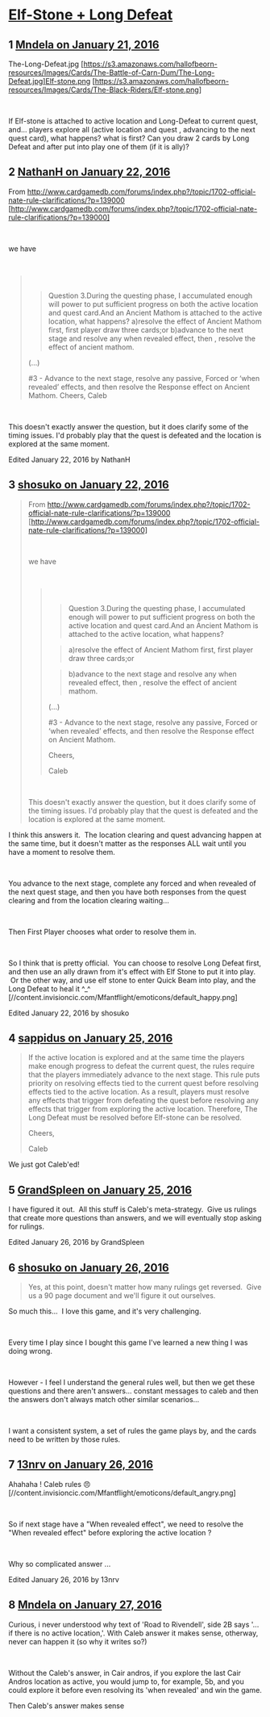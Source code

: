 # [Elf-Stone + Long Defeat](https://community.fantasyflightgames.com/topic/199848-elf-stone-long-defeat/)

## 1 [Mndela on January 21, 2016](https://community.fantasyflightgames.com/topic/199848-elf-stone-long-defeat/?do=findComment&comment=2004440)

The-Long-Defeat.jpg [https://s3.amazonaws.com/hallofbeorn-resources/Images/Cards/The-Battle-of-Carn-Dum/The-Long-Defeat.jpg]Elf-stone.png [https://s3.amazonaws.com/hallofbeorn-resources/Images/Cards/The-Black-Riders/Elf-stone.png]

 

If Elf-stone is attached to active location and Long-Defeat to current quest, and... players explore all (active location and quest , advancing to the next quest card), what happens? what is first? Can you draw 2 cards by Long Defeat and after put into play one of them (if it is ally)?

## 2 [NathanH on January 22, 2016](https://community.fantasyflightgames.com/topic/199848-elf-stone-long-defeat/?do=findComment&comment=2006360)

From http://www.cardgamedb.com/forums/index.php?/topic/1702-official-nate-rule-clarifications/?p=139000 [http://www.cardgamedb.com/forums/index.php?/topic/1702-official-nate-rule-clarifications/?p=139000]

 

we have

 

>  
> 
> > Question 3.During the questing phase, I accumulated enough will power to put sufficient progress on both the active location and quest card.And an Ancient Mathom is attached to the active location, what happens?
> > a)resolve the effect of Ancient Mathom first, first player draw three cards;or
> > b)advance to the next stage and resolve any when revealed effect, then , resolve the effect of ancient mathom.
> 
> (...)
> 
> #3 - Advance to the next stage, resolve any passive, Forced or ‘when revealed’ effects, and then resolve the Response effect on Ancient Mathom.
> Cheers,
> Caleb

 

This doesn't exactly answer the question, but it does clarify some of the timing issues. I'd probably play that the quest is defeated and the location is explored at the same moment.

Edited January 22, 2016 by NathanH

## 3 [shosuko on January 22, 2016](https://community.fantasyflightgames.com/topic/199848-elf-stone-long-defeat/?do=findComment&comment=2006596)

> From http://www.cardgamedb.com/forums/index.php?/topic/1702-official-nate-rule-clarifications/?p=139000 [http://www.cardgamedb.com/forums/index.php?/topic/1702-official-nate-rule-clarifications/?p=139000]
> 
>  
> 
> we have
> 
>  
> 
> >  
> > 
> > > Question 3.During the questing phase, I accumulated enough will power to put sufficient progress on both the active location and quest card.And an Ancient Mathom is attached to the active location, what happens?
> > 
> > > a)resolve the effect of Ancient Mathom first, first player draw three cards;or
> > 
> > > b)advance to the next stage and resolve any when revealed effect, then , resolve the effect of ancient mathom.
> > 
> > (...)
> > 
> > #3 - Advance to the next stage, resolve any passive, Forced or ‘when revealed’ effects, and then resolve the Response effect on Ancient Mathom.
> > 
> > Cheers,
> > 
> > Caleb
> 
>  
> 
> This doesn't exactly answer the question, but it does clarify some of the timing issues. I'd probably play that the quest is defeated and the location is explored at the same moment.

I think this answers it.  The location clearing and quest advancing happen at the same time, but it doesn't matter as the responses ALL wait until you have a moment to resolve them.

 

You advance to the next stage, complete any forced and when revealed of the next quest stage, and then you have both responses from the quest clearing and from the location clearing waiting...

 

Then First Player chooses what order to resolve them in.

 

So I think that is pretty official.  You can choose to resolve Long Defeat first, and then use an ally drawn from it's effect with Elf Stone to put it into play.  Or the other way, and use elf stone to enter Quick Beam into play, and the Long Defeat to heal it ^_^ [//content.invisioncic.com/Mfantflight/emoticons/default_happy.png]

Edited January 22, 2016 by shosuko

## 4 [sappidus on January 25, 2016](https://community.fantasyflightgames.com/topic/199848-elf-stone-long-defeat/?do=findComment&comment=2012284)

> If the active location is explored and at the same time the players make enough progress to defeat the current quest, the rules require that the players immediately advance to the next stage. This rule puts priority on resolving effects tied to the current quest before resolving effects tied to the active location. As a result, players must resolve any effects that trigger from defeating the quest before resolving any effects that trigger from exploring the active location. Therefore, The Long Defeat must be resolved before Elf-stone can be resolved.
> 
> Cheers,
> 
> Caleb

We just got Caleb'ed!

## 5 [GrandSpleen on January 25, 2016](https://community.fantasyflightgames.com/topic/199848-elf-stone-long-defeat/?do=findComment&comment=2012320)

I have figured it out.  All this stuff is Caleb's meta-strategy.  Give us rulings that create more questions than answers, and we will eventually stop asking for rulings.

Edited January 26, 2016 by GrandSpleen

## 6 [shosuko on January 26, 2016](https://community.fantasyflightgames.com/topic/199848-elf-stone-long-defeat/?do=findComment&comment=2013616)

> Yes, at this point, doesn't matter how many rulings get reversed.  Give us a 90 page document and we'll figure it out ourselves.

So much this...  I love this game, and it's very challenging.

 

Every time I play since I bought this game I've learned a new thing I was doing wrong.

 

However - I feel I understand the general rules well, but then we get these questions and there aren't answers... constant messages to caleb and then the answers don't always match other similar scenarios...

 

I want a consistent system, a set of rules the game plays by, and the cards need to be written by those rules.

## 7 [13nrv on January 26, 2016](https://community.fantasyflightgames.com/topic/199848-elf-stone-long-defeat/?do=findComment&comment=2014062)

Ahahaha ! Caleb rules :angry: [//content.invisioncic.com/Mfantflight/emoticons/default_angry.png]

 

So if next stage have a "When revealed effect", we need to resolve the "When revealed effect" before exploring the active location ?

 

Why so complicated answer ...

Edited January 26, 2016 by 13nrv

## 8 [Mndela on January 27, 2016](https://community.fantasyflightgames.com/topic/199848-elf-stone-long-defeat/?do=findComment&comment=2015037)

Curious, i never understood why text of 'Road to Rivendell', side 2B says '... if there is no active location,'. With Caleb answer it makes sense, otherway, never can happen it (so why it writes so?)

 

Without the Caleb's answer, in Cair andros, if you explore the last Cair Andros location as active, you would jump to, for example, 5b, and you could explore it before even resolving its 'when revealed' and win the game.

Then Caleb's answer makes sense

